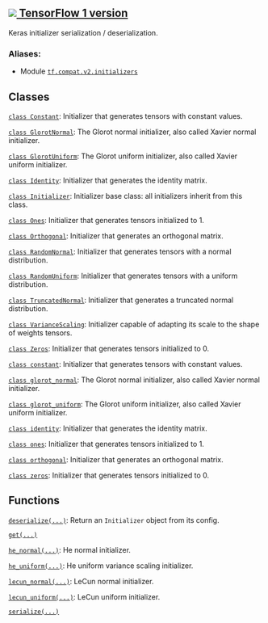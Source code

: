 [ ![](https://tensorflow.google.cn/images/tf_logo_32px.png) TensorFlow 1
version](/versions/r1.15/api_docs/python/tf/compat/v2/keras/initializers)  
---  
  
Keras initializer serialization / deserialization.

### Aliases:

  * Module [`tf.compat.v2.initializers`](/api_docs/python/tf/compat/v2/keras/initializers)

## Classes

[`class
Constant`](https://tensorflow.google.cn/api_docs/python/tf/constant_initializer):
Initializer that generates tensors with constant values.

[`class
GlorotNormal`](https://tensorflow.google.cn/api_docs/python/tf/keras/initializers/GlorotNormal):
The Glorot normal initializer, also called Xavier normal initializer.

[`class
GlorotUniform`](https://tensorflow.google.cn/api_docs/python/tf/keras/initializers/GlorotUniform):
The Glorot uniform initializer, also called Xavier uniform initializer.

[`class
Identity`](https://tensorflow.google.cn/api_docs/python/tf/keras/initializers/Identity):
Initializer that generates the identity matrix.

[`class
Initializer`](https://tensorflow.google.cn/api_docs/python/tf/keras/initializers/Initializer):
Initializer base class: all initializers inherit from this class.

[`class
Ones`](https://tensorflow.google.cn/api_docs/python/tf/ones_initializer):
Initializer that generates tensors initialized to 1.

[`class
Orthogonal`](https://tensorflow.google.cn/api_docs/python/tf/keras/initializers/Orthogonal):
Initializer that generates an orthogonal matrix.

[`class
RandomNormal`](https://tensorflow.google.cn/api_docs/python/tf/random_normal_initializer):
Initializer that generates tensors with a normal distribution.

[`class
RandomUniform`](https://tensorflow.google.cn/api_docs/python/tf/random_uniform_initializer):
Initializer that generates tensors with a uniform distribution.

[`class
TruncatedNormal`](https://tensorflow.google.cn/api_docs/python/tf/keras/initializers/TruncatedNormal):
Initializer that generates a truncated normal distribution.

[`class
VarianceScaling`](https://tensorflow.google.cn/api_docs/python/tf/keras/initializers/VarianceScaling):
Initializer capable of adapting its scale to the shape of weights tensors.

[`class
Zeros`](https://tensorflow.google.cn/api_docs/python/tf/zeros_initializer):
Initializer that generates tensors initialized to 0.

[`class
constant`](https://tensorflow.google.cn/api_docs/python/tf/constant_initializer):
Initializer that generates tensors with constant values.

[`class
glorot_normal`](https://tensorflow.google.cn/api_docs/python/tf/keras/initializers/GlorotNormal):
The Glorot normal initializer, also called Xavier normal initializer.

[`class
glorot_uniform`](https://tensorflow.google.cn/api_docs/python/tf/keras/initializers/GlorotUniform):
The Glorot uniform initializer, also called Xavier uniform initializer.

[`class
identity`](https://tensorflow.google.cn/api_docs/python/tf/keras/initializers/Identity):
Initializer that generates the identity matrix.

[`class
ones`](https://tensorflow.google.cn/api_docs/python/tf/ones_initializer):
Initializer that generates tensors initialized to 1.

[`class
orthogonal`](https://tensorflow.google.cn/api_docs/python/tf/keras/initializers/Orthogonal):
Initializer that generates an orthogonal matrix.

[`class
zeros`](https://tensorflow.google.cn/api_docs/python/tf/zeros_initializer):
Initializer that generates tensors initialized to 0.

## Functions

[`deserialize(...)`](https://tensorflow.google.cn/api_docs/python/tf/keras/initializers/deserialize):
Return an `Initializer` object from its config.

[`get(...)`](https://tensorflow.google.cn/api_docs/python/tf/keras/initializers/get)

[`he_normal(...)`](https://tensorflow.google.cn/api_docs/python/tf/keras/initializers/he_normal):
He normal initializer.

[`he_uniform(...)`](https://tensorflow.google.cn/api_docs/python/tf/keras/initializers/he_uniform):
He uniform variance scaling initializer.

[`lecun_normal(...)`](https://tensorflow.google.cn/api_docs/python/tf/keras/initializers/lecun_normal):
LeCun normal initializer.

[`lecun_uniform(...)`](https://tensorflow.google.cn/api_docs/python/tf/keras/initializers/lecun_uniform):
LeCun uniform initializer.

[`serialize(...)`](https://tensorflow.google.cn/api_docs/python/tf/keras/initializers/serialize)

